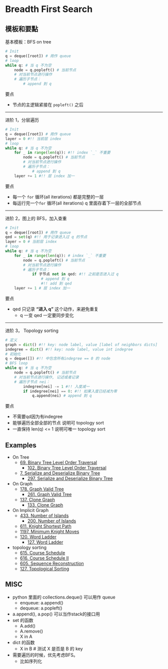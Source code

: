 # Breadth First Search

## 模板和要點

基本模板：BFS on tree

``` python
# Init
q = deque([root]) # 用作 queue
# loop
while q: # 当 q 不为空
    node = q.popleft() # 当前节点
    # 对当前节点进行操作
    # 遍历子节点：
        # append 到 q
```

要点
- 节点的主逻辑紧接在 ```popleft()``` 之后

---

进阶 1，分层遍历

``` python
# Init
q = deque([root]) # 用作 queue
layer = 0 #!! 当前层 index
# loop
while q: # 当 q 不为空
    for _ in range(len(q)): #!! index `_` 不重要
        node = q.popleft() # 当前节点
        # 对当前节点进行操作
        # 遍历子节点：
            # append 到 q
    layer += 1 #!! 层 index 加一
```

要点
- 每一个 ```for``` 循环(all iterations) 都是完整的一层
- 每运行完一个```for``` 循环(all iterations) q 里面存着下一层的全部节点

---

进阶 2，图上的 BFS，加入查重

``` python
# Init
q = deque([root]) # 用作 queue
qed = set(q) #!! 用于记录进入过 q 的节点
layer = 0 # 当前层 index
# loop
while q: # 当 q 不为空
    for _ in range(len(q)): # index `_` 不重要
        node = q.popleft() # 当前节点
        # 对当前节点进行操作
        # 遍历子节点：
            if 子节点 not in qed: #!! 之前是否进入过 q
                # append 到 q
                #!! add 到 qed
    layer += 1 # 层 index 加一
```

要点
- qed 只记录 **“进入 q”** 这个动作，来避免重复
    - q 一变 qed 一定要同步变化
    
<!-- - 如果所有的nei node已经定义好了，可以考虑qed.add(对象)；如果没有，必须用qed.add(label)
    - 隐式图中，因为所有neighbor都是新生成的元素，所以要qed.add(label)。
    - 如果不想想的话，q里面放对象，qd里面放label。
- 图在python里的简便实现：dict of list -->

---
进阶 3， Topology sorting

``` python
# 定义
graph = dict() #!! key: node label, value [label of neighbors dicts]
indegree = dict() #!! key: node label, value int indegree
# 初始化
q = deque([]) #!! 中包含所有indegree == 0 的 node
# BFS loop
while q: # 当 q 不为空
    node = q.popleft() # 当前节点
    # 对当前节点进行操作, 记述或者记录
    # 遍历子节点 nei：
        indegree[nei] -= 1 #!! 入度减一
        if indegree[nei] == 0: #!! 如果入度已经减为零
            q.append(nei) # append 到 q
```

要点
- 不需要qd因为有indegree
- 能够遍历全部全部的节点 说明可 topology sort
- 一直保持 len(q) <= 1 说明可唯一 topology sort

## Examples
- On Tree
    - [69. Binary Tree Level Order Traversal](lint69.md)
        - [102. Binary Tree Level Order Traversal](leet102.md)
    - [7. Serialize and Deserialize Binary Tree](lint7.md)
        - [297. Serialize and Deserialize Binary Tree](leet297.md)
- On Graph
    - [178. Graph Valid Tree](lint178.md)
        - [261. Graph Valid Tree](leet261.md)
    - [137. Clone Graph](lint137.md)
        - [133. Clone Graph](leet133.md)
- On Implicit Graph
    - [433. Number of Islands](lint433.md)
        - [200. Number of Islands](leet200.md)
    - [611. Knight Shortest Path](lint611.md)
    - [1197. Minimum Knight Moves](leet1197.md)
    - [120. Word Ladder](lint120.md)
        - [127. Word Ladder](leet127.md)
- topology sorting
    - [615. Course Schedule](lint615.md)
    - [616. Course Schedule II](lint616.md)
    - [605. Sequence Reconstruction](lint605.md)
    - [127. Topological Sorting](lint127.md)

## MISC
- python 里面的 collections.deque() 可以用作 queue
    - enqueue: a.append()
    - dequeue: a.popleft()
- a.append(), a.pop() 可以当作stack的接口用
- set 的函数
    - A.add()
    - A.remove()
    - X in A
- dict 的函数
    - X in B  # 测试 X 是否是 B 的 key
- 需要遍历的时候，优先考虑BFS。
    - 比如序列化